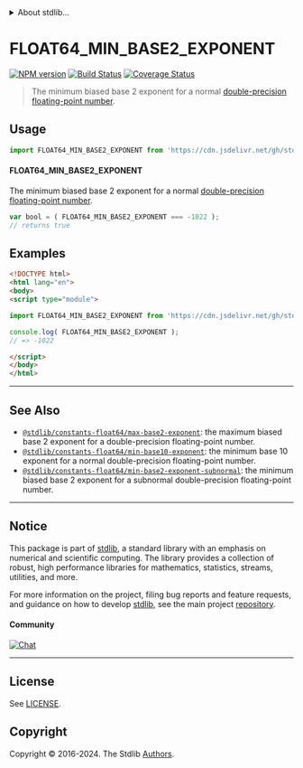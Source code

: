 <!--

@license Apache-2.0

Copyright (c) 2018 The Stdlib Authors.

Licensed under the Apache License, Version 2.0 (the "License");
you may not use this file except in compliance with the License.
You may obtain a copy of the License at

   http://www.apache.org/licenses/LICENSE-2.0

Unless required by applicable law or agreed to in writing, software
distributed under the License is distributed on an "AS IS" BASIS,
WITHOUT WARRANTIES OR CONDITIONS OF ANY KIND, either express or implied.
See the License for the specific language governing permissions and
limitations under the License.

-->


<details>
  <summary>
    About stdlib...
  </summary>
  <p>We believe in a future in which the web is a preferred environment for numerical computation. To help realize this future, we've built stdlib. stdlib is a standard library, with an emphasis on numerical and scientific computation, written in JavaScript (and C) for execution in browsers and in Node.js.</p>
  <p>The library is fully decomposable, being architected in such a way that you can swap out and mix and match APIs and functionality to cater to your exact preferences and use cases.</p>
  <p>When you use stdlib, you can be absolutely certain that you are using the most thorough, rigorous, well-written, studied, documented, tested, measured, and high-quality code out there.</p>
  <p>To join us in bringing numerical computing to the web, get started by checking us out on <a href="https://github.com/stdlib-js/stdlib">GitHub</a>, and please consider <a href="https://opencollective.com/stdlib">financially supporting stdlib</a>. We greatly appreciate your continued support!</p>
</details>

# FLOAT64_MIN_BASE2_EXPONENT

[![NPM version][npm-image]][npm-url] [![Build Status][test-image]][test-url] [![Coverage Status][coverage-image]][coverage-url] <!-- [![dependencies][dependencies-image]][dependencies-url] -->

> The minimum biased base 2 exponent for a normal [double-precision floating-point number][ieee754].



<section class="usage">

## Usage

<!-- eslint-disable id-length -->

```javascript
import FLOAT64_MIN_BASE2_EXPONENT from 'https://cdn.jsdelivr.net/gh/stdlib-js/constants-float64-min-base2-exponent@v0.2.1-esm/index.mjs';
```

#### FLOAT64_MIN_BASE2_EXPONENT

The minimum biased base 2 exponent for a normal [double-precision floating-point number][ieee754].

<!-- eslint-disable id-length -->

```javascript
var bool = ( FLOAT64_MIN_BASE2_EXPONENT === -1022 );
// returns true
```

</section>

<!-- /.usage -->

<section class="examples">

## Examples

<!-- TODO: better example -->

<!-- eslint no-undef: "error" -->

<!-- eslint-disable id-length -->

```html
<!DOCTYPE html>
<html lang="en">
<body>
<script type="module">

import FLOAT64_MIN_BASE2_EXPONENT from 'https://cdn.jsdelivr.net/gh/stdlib-js/constants-float64-min-base2-exponent@v0.2.1-esm/index.mjs';

console.log( FLOAT64_MIN_BASE2_EXPONENT );
// => -1022

</script>
</body>
</html>
```

</section>

<!-- /.examples -->

<!-- C interface documentation. -->



<!-- Section for related `stdlib` packages. Do not manually edit this section, as it is automatically populated. -->

<section class="related">

* * *

## See Also

-   <span class="package-name">[`@stdlib/constants-float64/max-base2-exponent`][@stdlib/constants/float64/max-base2-exponent]</span><span class="delimiter">: </span><span class="description">the maximum biased base 2 exponent for a double-precision floating-point number.</span>
-   <span class="package-name">[`@stdlib/constants-float64/min-base10-exponent`][@stdlib/constants/float64/min-base10-exponent]</span><span class="delimiter">: </span><span class="description">the minimum base 10 exponent for a normal double-precision floating-point number.</span>
-   <span class="package-name">[`@stdlib/constants-float64/min-base2-exponent-subnormal`][@stdlib/constants/float64/min-base2-exponent-subnormal]</span><span class="delimiter">: </span><span class="description">the minimum biased base 2 exponent for a subnormal double-precision floating-point number.</span>

</section>

<!-- /.related -->

<!-- Section for all links. Make sure to keep an empty line after the `section` element and another before the `/section` close. -->


<section class="main-repo" >

* * *

## Notice

This package is part of [stdlib][stdlib], a standard library with an emphasis on numerical and scientific computing. The library provides a collection of robust, high performance libraries for mathematics, statistics, streams, utilities, and more.

For more information on the project, filing bug reports and feature requests, and guidance on how to develop [stdlib][stdlib], see the main project [repository][stdlib].

#### Community

[![Chat][chat-image]][chat-url]

---

## License

See [LICENSE][stdlib-license].


## Copyright

Copyright &copy; 2016-2024. The Stdlib [Authors][stdlib-authors].

</section>

<!-- /.stdlib -->

<!-- Section for all links. Make sure to keep an empty line after the `section` element and another before the `/section` close. -->

<section class="links">

[npm-image]: http://img.shields.io/npm/v/@stdlib/constants-float64-min-base2-exponent.svg
[npm-url]: https://npmjs.org/package/@stdlib/constants-float64-min-base2-exponent

[test-image]: https://github.com/stdlib-js/constants-float64-min-base2-exponent/actions/workflows/test.yml/badge.svg?branch=v0.2.1
[test-url]: https://github.com/stdlib-js/constants-float64-min-base2-exponent/actions/workflows/test.yml?query=branch:v0.2.1

[coverage-image]: https://img.shields.io/codecov/c/github/stdlib-js/constants-float64-min-base2-exponent/main.svg
[coverage-url]: https://codecov.io/github/stdlib-js/constants-float64-min-base2-exponent?branch=main

<!--

[dependencies-image]: https://img.shields.io/david/stdlib-js/constants-float64-min-base2-exponent.svg
[dependencies-url]: https://david-dm.org/stdlib-js/constants-float64-min-base2-exponent/main

-->

[chat-image]: https://img.shields.io/gitter/room/stdlib-js/stdlib.svg
[chat-url]: https://app.gitter.im/#/room/#stdlib-js_stdlib:gitter.im

[stdlib]: https://github.com/stdlib-js/stdlib

[stdlib-authors]: https://github.com/stdlib-js/stdlib/graphs/contributors

[umd]: https://github.com/umdjs/umd
[es-module]: https://developer.mozilla.org/en-US/docs/Web/JavaScript/Guide/Modules

[deno-url]: https://github.com/stdlib-js/constants-float64-min-base2-exponent/tree/deno
[deno-readme]: https://github.com/stdlib-js/constants-float64-min-base2-exponent/blob/deno/README.md
[umd-url]: https://github.com/stdlib-js/constants-float64-min-base2-exponent/tree/umd
[umd-readme]: https://github.com/stdlib-js/constants-float64-min-base2-exponent/blob/umd/README.md
[esm-url]: https://github.com/stdlib-js/constants-float64-min-base2-exponent/tree/esm
[esm-readme]: https://github.com/stdlib-js/constants-float64-min-base2-exponent/blob/esm/README.md
[branches-url]: https://github.com/stdlib-js/constants-float64-min-base2-exponent/blob/main/branches.md

[stdlib-license]: https://raw.githubusercontent.com/stdlib-js/constants-float64-min-base2-exponent/main/LICENSE

[ieee754]: https://en.wikipedia.org/wiki/IEEE_754-1985

<!-- <related-links> -->

[@stdlib/constants/float64/max-base2-exponent]: https://github.com/stdlib-js/constants-float64-max-base2-exponent/tree/esm

[@stdlib/constants/float64/min-base10-exponent]: https://github.com/stdlib-js/constants-float64-min-base10-exponent/tree/esm

[@stdlib/constants/float64/min-base2-exponent-subnormal]: https://github.com/stdlib-js/constants-float64-min-base2-exponent-subnormal/tree/esm

<!-- </related-links> -->

</section>

<!-- /.links -->
